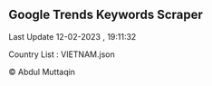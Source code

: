 

## Google Trends Keywords Scraper 
 
Last Update 12-02-2023 , 19:11:32

Country List :
VIETNAM.json



© Abdul Muttaqin 
